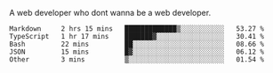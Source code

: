 A web developer who dont wanna be a web developer.

<!--START_SECTION:waka-->

```text
Markdown     2 hrs 15 mins   █████████████▒░░░░░░░░░░░   53.27 %
TypeScript   1 hr 17 mins    ███████▓░░░░░░░░░░░░░░░░░   30.41 %
Bash         22 mins         ██░░░░░░░░░░░░░░░░░░░░░░░   08.66 %
JSON         15 mins         █▓░░░░░░░░░░░░░░░░░░░░░░░   06.12 %
Other        3 mins          ▒░░░░░░░░░░░░░░░░░░░░░░░░   01.54 %
```

<!--END_SECTION:waka-->
